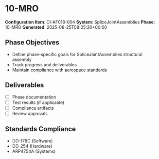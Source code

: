 # 10-MRO

**Configuration Item**: CI-AF018-004
**System**: SpliceJointAssemblies
**Phase**: 10-MRO
**Generated**: 2025-08-25T08:05:20+00:00

## Phase Objectives
- Define phase-specific goals for SpliceJointAssemblies structural assembly
- Track progress and deliverables
- Maintain compliance with aerospace standards

## Deliverables
- [ ] Phase documentation
- [ ] Test results (if applicable)
- [ ] Compliance artifacts
- [ ] Review approvals

## Standards Compliance
- DO-178C (Software)
- DO-254 (Hardware)
- ARP4754A (Systems)

